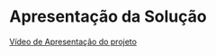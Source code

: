 # Apresentação da Solução

<a href="./12-Apresentação do Projeto.md"> Vídeo de Apresentação do projeto</a>
